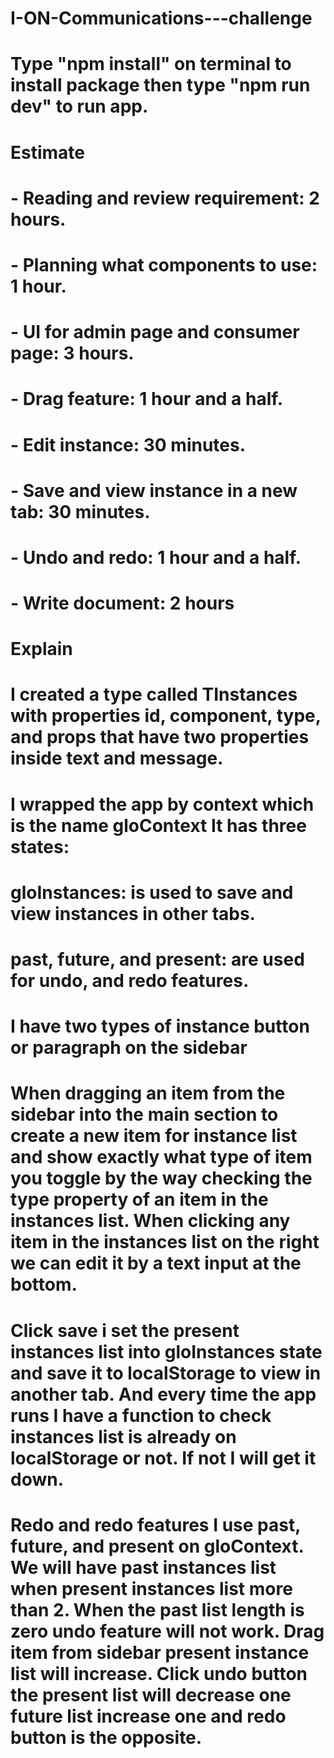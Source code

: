 # I-ON-Communications---challenge

# Type "npm install" on terminal to install package then type "npm run dev" to run app.

# Estimate
# - Reading and review requirement: 2 hours.
# - Planning what components to use: 1 hour.
# - UI for admin page and consumer page: 3  hours.
# - Drag feature: 1 hour and a half.
# - Edit instance: 30 minutes.
# - Save and view instance in a new tab: 30 minutes.
# - Undo and redo: 1 hour and a half.
# - Write document: 2 hours


# Explain
# I created a type called TInstances with properties id, component, type, and props that have two properties inside text and message.

# I wrapped the app by context which is the name gloContext It has three states:
# gloInstances: is used to save and view instances in other tabs.
# past, future, and present: are used for undo, and redo features.

# I have two types of instance button or paragraph on the sidebar

# When dragging an item from the sidebar into the main section to create a new item for instance list and show exactly what type of item you toggle by the way checking the type property of an item in the instances list. When clicking any item in the instances list on the right we can edit it by a text input at the bottom.

# Click save i set the present instances list into gloInstances state and save it to localStorage to view in another tab. And every time the app runs I have a function to check instances list is already on localStorage or not. If not I will get it down.

# Redo and redo features I use past, future, and present on gloContext. We will have past instances list when present instances list more than 2. When the past list length is zero undo feature will not work. Drag item from sidebar present instance list will increase. Click undo button the present list will decrease one future list increase one and redo button is the opposite.